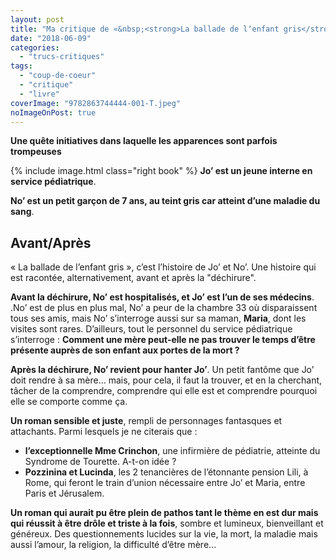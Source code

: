 ```yaml
---
layout: post
title: "Ma critique de «&nbsp;<strong>La ballade de lʼenfant gris</strong>&nbsp;» de <em>Baptiste Beaulieu</em>"
date: "2018-06-09"
categories: 
  - "trucs-critiques"
tags: 
  - "coup-de-coeur"
  - "critique"
  - "livre"
coverImage: "9782863744444-001-T.jpeg"
noImageOnPost: true
---
```


**Une quête initiatives dans laquelle les apparences sont parfois trompeuses**

{% include image.html class="right book" %}
**Joʼ est un jeune interne en service pédiatrique**.

**Noʼ est un petit garçon de 7 ans, au teint gris car atteint dʼune maladie du sang**.

## Avant/Après

« La ballade de lʼenfant gris », cʼest lʼhistoire de Joʼ et Noʼ. Une histoire qui est racontée, alternativement, avant et après la "déchirure".

**Avant la déchirure, Noʼ est hospitalisés, et Joʼ est lʼun de ses médecins**. .Noʼ est de plus en plus mal, Noʼ a peur de la chambre 33 où disparaissent tous ses amis, mais Noʼ sʼinterroge aussi sur sa maman, **Maria**, dont les visites sont rares. Dʼailleurs, tout le personnel du service pédiatrique sʼinterroge : **Comment une mère peut-elle ne pas trouver le temps dʼêtre présente auprès de son enfant aux portes de la mort ?**

**Après la déchirure, Noʼ revient pour hanter Joʼ**. Un petit fantôme que Joʼ doit rendre à sa mère... mais, pour cela, il faut la trouver, et en la cherchant, tâcher de la comprendre, comprendre qui elle est et comprendre pourquoi elle se comporte comme ça.

**Un roman sensible et juste**, rempli de personnages fantasques et attachants. Parmi lesquels je ne citerais que :

- **lʼexceptionnelle Mme Crinchon**, une infirmière de pédiatrie, atteinte du Syndrome de Tourette. A-t-on idée ?
- **Pozzinina et Lucinda**, les 2 tenancières de lʼétonnante pension Lili, à Rome, qui feront le train dʼunion nécessaire entre Joʼ et Maria, entre Paris et Jérusalem.

**Un roman qui aurait pu être plein de pathos tant le thème en est dur mais qui réussit à être drôle et triste à la fois**, sombre et lumineux, bienveillant et généreux. Des questionnements lucides sur la vie, la mort, la maladie mais aussi lʼamour, la religion, la difficulté dʼêtre mère...
